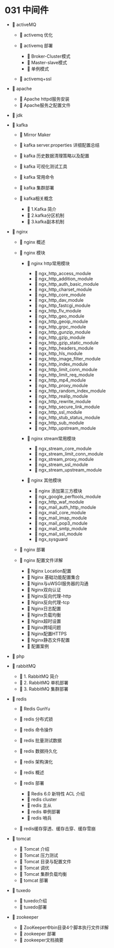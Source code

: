 # 031 中间件

* 📑 activeMQ

  * 📄 activemq 优化
  * 📑 activemq 部署

    * 📄 Broker-Cluster模式
    * 📄 Master-slave模式
    * 📄 单例模式
  * 📄 activemq+ssl
* 📑 apache

  * 📄 Apache httpd服务安装
  * 📄 Apache服务之配置文件
* 📄 jdk
* 📑 kafka

  * 📄 Mirror Maker
  * 📄 kafka server.properties 详细配置总结
  * 📄 kafka 历史数据清理策略以及配置
  * 📄 kafka 可视化测试工具
  * 📄 kafka 常用命令
  * 📄 kafka 集群部署
  * 📑 kafka相关概念

    * 📄 1.Kafka 简介
    * 📄 2.kafka分区机制
    * 📄 3.kafka副本机制
* 📑 nginx

  * 📄 nginx 概述
  * 📑 nginx 模块

    * 📑 nginx http常用模块

      * 📄 ngx_http_access_module
      * 📄 ngx_http_addition_module
      * 📄 ngx_http_auth_basic_module
      * 📄 ngx_http_charset_module
      * 📄 ngx_http_core_module
      * 📄 ngx_http_dav_module
      * 📄 ngx_http_fastcgi_module
      * 📄 ngx_http_flv_module
      * 📄 ngx_http_geo_module
      * 📄 ngx_http_geoip_module
      * 📄 ngx_http_grpc_module
      * 📄 ngx_http_gunzip_module
      * 📄 ngx_http_gzip_module
      * 📄 ngx_http_gzip_static_module
      * 📄 ngx_http_headers_module
      * 📄 ngx_http_hls_module
      * 📄 ngx_http_image_filter_module
      * 📄 ngx_http_index_module
      * 📄 ngx_http_limit_conn_module
      * 📄 ngx_http_limit_req_module
      * 📄 ngx_http_mp4_module
      * 📄 ngx_http_proxy_module
      * 📄 ngx_http_random_index_module
      * 📄 ngx_http_realip_module
      * 📄 ngx_http_rewrite_module
      * 📄 ngx_http_secure_link_module
      * 📄 ngx_http_ssl_module
      * 📄 ngx_http_stub_status_module
      * 📄 ngx_http_sub_module
      * 📄 ngx_http_upstream_module
    * 📑 nginx stream常用模块

      * 📄 ngx_stream_core_module
      * 📄 ngx_stream_limit_conn_module
      * 📄 ngx_stream_proxy_module
      * 📄 ngx_stream_ssl_module
      * 📄 ngx_stream_upstream_module
    * 📑 nginx 其他模块

      * 📄 nginx 添加第三方模块
      * 📄 ngx_google_perftools_module
      * 📄 ngx_http_waf_module
      * 📄 ngx_mail_auth_http_module
      * 📄 ngx_mail_core_module
      * 📄 ngx_mail_imap_module
      * 📄 ngx_mail_pop3_module
      * 📄 ngx_mail_smtp_module
      * 📄 ngx_mail_ssl_module
      * 📄 ngx_sysguard
  * 📄 nginx 部署
  * 📑 nginx 配置文件详解

    * 📄 Nginx Location配置
    * 📄 Nginx 基础功能配置集合
    * 📄 Nginx与uWSGI服务器的沟通
    * 📄 Nginx双向认证
    * 📄 Nginx反向代理-http
    * 📄 Nginx反向代理-tcp
    * 📄 Nginx日志配置
    * 📄 Nginx负载均衡
    * 📄 Nginx超时设置
    * 📄 Nginx跨域问题
    * 📄 Nginx配置HTTPS
    * 📄 Nginx静态文件配置
    * 📄 配置案例
* 📄 php
* 📑 rabbitMQ

  * 📄 1. RabbitMQ 简介
  * 📄 2. RabbitMQ 单机部署
  * 📄 3. RabbitMQ 集群部署
* 📑 redis

  * 📄 Redis GunYu
  * 📄 redis 分布式锁
  * 📄 redis 命令操作
  * 📄 redis 批量测试数据
  * 📄 redis 数据持久化
  * 📄 redis 架构演化
  * 📄 redis 概述
  * 📑 redis 部署

    * 📄 Redis 6.0 新特性 ACL 介绍
    * 📄 redis cluster
    * 📄 redis 主从
    * 📄 redis 单例部署
    * 📄 redis 哨兵
  * 📄 redis缓存穿透、缓存击穿、缓存雪崩
* 📑 tomcat

  * 📄 Tomcat 介绍
  * 📄 Tomcat 压力测试
  * 📄 Tomcat 目录与配置文件
  * 📄 Tomcat 调优
  * 📄 Tomcat 集群负载均衡
  * 📄 tomcat 部署
* 📑 tuxedo

  * 📄 tuxedo介绍
  * 📄 tuxedo部署
* 📑 zookeeper

  * 📄 ZooKeeper中bin目录4个脚本执行文件详解
  * 📄 zookeeper 部署
  * 📄 zookeeper文档摘要

　　‍

　　‍
